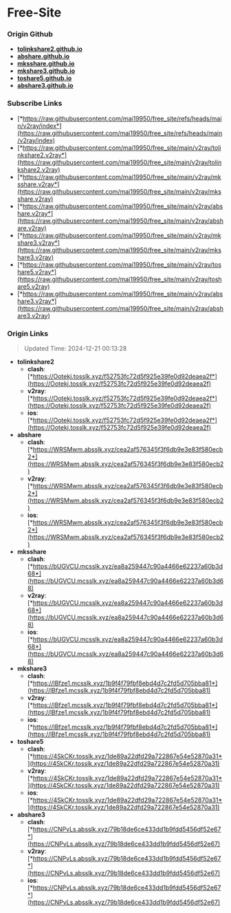 # Free-Site

### Origin Github

- [**tolinkshare2.github.io**](https://github.com/tolinkshare2/tolinkshare2.github.io)
- [**abshare.github.io**](https://github.com/abshare/abshare.github.io)
- [**mksshare.github.io**](https://github.com/mksshare/mksshare.github.io)
- [**mkshare3.github.io**](https://github.com/mkshare3/mkshare3.github.io)
- [**toshare5.github.io**](https://github.com/toshare5/toshare5.github.io)
- [**abshare3.github.io**](https://github.com/abshare3/abshare3.github.io)

### Subscribe Links

- [*https://raw.githubusercontent.com/mai19950/free_site/refs/heads/main/v2ray/index*](https://raw.githubusercontent.com/mai19950/free_site/refs/heads/main/v2ray/index)
- [*https://raw.githubusercontent.com/mai19950/free_site/main/v2ray/tolinkshare2.v2ray*](https://raw.githubusercontent.com/mai19950/free_site/main/v2ray/tolinkshare2.v2ray)
- [*https://raw.githubusercontent.com/mai19950/free_site/main/v2ray/mksshare.v2ray*](https://raw.githubusercontent.com/mai19950/free_site/main/v2ray/mksshare.v2ray)
- [*https://raw.githubusercontent.com/mai19950/free_site/main/v2ray/abshare.v2ray*](https://raw.githubusercontent.com/mai19950/free_site/main/v2ray/abshare.v2ray)
- [*https://raw.githubusercontent.com/mai19950/free_site/main/v2ray/mkshare3.v2ray*](https://raw.githubusercontent.com/mai19950/free_site/main/v2ray/mkshare3.v2ray)
- [*https://raw.githubusercontent.com/mai19950/free_site/main/v2ray/toshare5.v2ray*](https://raw.githubusercontent.com/mai19950/free_site/main/v2ray/toshare5.v2ray)
- [*https://raw.githubusercontent.com/mai19950/free_site/main/v2ray/abshare3.v2ray*](https://raw.githubusercontent.com/mai19950/free_site/main/v2ray/abshare3.v2ray)

### Origin Links

> Updated Time: 2024-12-21 00:13:28

- **tolinkshare2**
  - **clash**: [*https://Ootekj.tosslk.xyz/f52753fc72d5f925e39fe0d92deaea2f*](https://Ootekj.tosslk.xyz/f52753fc72d5f925e39fe0d92deaea2f)
  - **v2ray**: [*https://Ootekj.tosslk.xyz/f52753fc72d5f925e39fe0d92deaea2f*](https://Ootekj.tosslk.xyz/f52753fc72d5f925e39fe0d92deaea2f)
  - **ios**: [*https://Ootekj.tosslk.xyz/f52753fc72d5f925e39fe0d92deaea2f*](https://Ootekj.tosslk.xyz/f52753fc72d5f925e39fe0d92deaea2f)
- **abshare**
  - **clash**: [*https://WRSMwm.absslk.xyz/cea2af576345f3f6db9e3e83f580ecb2*](https://WRSMwm.absslk.xyz/cea2af576345f3f6db9e3e83f580ecb2)
  - **v2ray**: [*https://WRSMwm.absslk.xyz/cea2af576345f3f6db9e3e83f580ecb2*](https://WRSMwm.absslk.xyz/cea2af576345f3f6db9e3e83f580ecb2)
  - **ios**: [*https://WRSMwm.absslk.xyz/cea2af576345f3f6db9e3e83f580ecb2*](https://WRSMwm.absslk.xyz/cea2af576345f3f6db9e3e83f580ecb2)
- **mksshare**
  - **clash**: [*https://bUGVCU.mcsslk.xyz/ea8a259447c90a4466e62237a60b3d68*](https://bUGVCU.mcsslk.xyz/ea8a259447c90a4466e62237a60b3d68)
  - **v2ray**: [*https://bUGVCU.mcsslk.xyz/ea8a259447c90a4466e62237a60b3d68*](https://bUGVCU.mcsslk.xyz/ea8a259447c90a4466e62237a60b3d68)
  - **ios**: [*https://bUGVCU.mcsslk.xyz/ea8a259447c90a4466e62237a60b3d68*](https://bUGVCU.mcsslk.xyz/ea8a259447c90a4466e62237a60b3d68)
- **mkshare3**
  - **clash**: [*https://lBfze1.mcsslk.xyz/1b9f4f79fbf8ebd4d7c2fd5d705bba81*](https://lBfze1.mcsslk.xyz/1b9f4f79fbf8ebd4d7c2fd5d705bba81)
  - **v2ray**: [*https://lBfze1.mcsslk.xyz/1b9f4f79fbf8ebd4d7c2fd5d705bba81*](https://lBfze1.mcsslk.xyz/1b9f4f79fbf8ebd4d7c2fd5d705bba81)
  - **ios**: [*https://lBfze1.mcsslk.xyz/1b9f4f79fbf8ebd4d7c2fd5d705bba81*](https://lBfze1.mcsslk.xyz/1b9f4f79fbf8ebd4d7c2fd5d705bba81)
- **toshare5**
  - **clash**: [*https://4SkCKr.tosslk.xyz/1de89a22dfd29a722867e54e52870a31*](https://4SkCKr.tosslk.xyz/1de89a22dfd29a722867e54e52870a31)
  - **v2ray**: [*https://4SkCKr.tosslk.xyz/1de89a22dfd29a722867e54e52870a31*](https://4SkCKr.tosslk.xyz/1de89a22dfd29a722867e54e52870a31)
  - **ios**: [*https://4SkCKr.tosslk.xyz/1de89a22dfd29a722867e54e52870a31*](https://4SkCKr.tosslk.xyz/1de89a22dfd29a722867e54e52870a31)
- **abshare3**
  - **clash**: [*https://CNPvLs.absslk.xyz/79b18de6ce433dd1b9fdd5456df52e67*](https://CNPvLs.absslk.xyz/79b18de6ce433dd1b9fdd5456df52e67)
  - **v2ray**: [*https://CNPvLs.absslk.xyz/79b18de6ce433dd1b9fdd5456df52e67*](https://CNPvLs.absslk.xyz/79b18de6ce433dd1b9fdd5456df52e67)
  - **ios**: [*https://CNPvLs.absslk.xyz/79b18de6ce433dd1b9fdd5456df52e67*](https://CNPvLs.absslk.xyz/79b18de6ce433dd1b9fdd5456df52e67)
